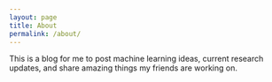 ```yaml
---
layout: page
title: About
permalink: /about/
---
```

This is a blog for me to post machine learning ideas, current research updates, and share amazing things my friends are working on.  
